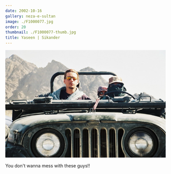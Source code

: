 ```yaml
---
date: 2002-10-16
gallery: neza-e-sultan
image: ./F1000077.jpg
order: 20
thumbnail: ./F1000077-thumb.jpg
title: Yaseen | Sikander
---
```


![Yaseen | Sikander](./F1000077.jpg)

You don't wanna mess with these guys!!